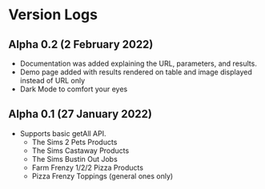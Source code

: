 # Version Logs

## Alpha 0.2 (2 February 2022)

* Documentation was added explaining the URL, parameters, and results.
* Demo page added with results rendered on table and image displayed instead of URL only
* Dark Mode to comfort your eyes

## Alpha 0.1 (27 January 2022)

* Supports basic getAll API.
  * The Sims 2 Pets Products
  * The Sims Castaway Products
  * The Sims Bustin Out Jobs
  * Farm Frenzy 1/2/2 Pizza Products
  * Pizza Frenzy Toppings (general ones only)
